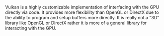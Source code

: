 Vulkan is a highly customizable implementation of interfacing with the GPU directly via code. It provides more flexibility than OpenGL or DirectX due to the ability to program and setup buffers more directly. It is really not a "3D" library like OpenGL or DirectX rather it is more of a general library for interacting with the GPU. 